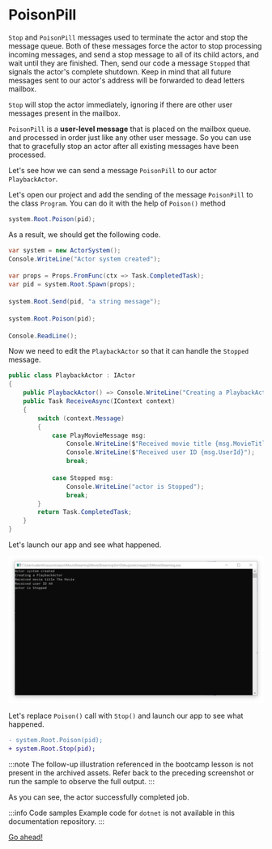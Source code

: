 # PoisonPill

`Stop` and `PoisonPill` messages used to terminate the actor and stop the message queue. Both of these messages force the actor to stop processing incoming messages, and send a stop message to all of its child actors, and wait until they are finished. Then, send our code a message `Stopped` that signals the actor's complete shutdown. Keep in mind that all future messages sent to our actor's address will be forwarded to dead letters mailbox.

`Stop` will stop the actor immediately, ignoring if there are other user messages present in the mailbox.

`PoisonPill` is a **user-level message** that is placed on the mailbox queue. and processed in order just like any other user message. So you can use that to gracefully stop an actor after all existing messages have been processed.

Let's see how we can send a message `PoisonPill` to our actor `PlaybackActor`.

Let's open our project and add the sending of the message `PoisonPill` to the class `Program`. You can do it with the help of `Poison()` method

```csharp
system.Root.Poison(pid);
```

As a result, we should get the following code.

```csharp
var system = new ActorSystem();
Console.WriteLine("Actor system created");

var props = Props.FromFunc(ctx => Task.CompletedTask);
var pid = system.Root.Spawn(props);

system.Root.Send(pid, "a string message");

system.Root.Poison(pid);

Console.ReadLine();
```

Now we need to edit the `PlaybackActor` so that it can handle the `Stopped` message.

```csharp
public class PlaybackActor : IActor
{
    public PlaybackActor() => Console.WriteLine("Creating a PlaybackActor");
    public Task ReceiveAsync(IContext context)
    {
        switch (context.Message)
        {
            case PlayMovieMessage msg:
                Console.WriteLine($"Received movie title {msg.MovieTitle}");
                Console.WriteLine($"Received user ID {msg.UserId}");
                break;

            case Stopped msg:
                Console.WriteLine("actor is Stopped");
                break;
        }
        return Task.CompletedTask;
    }
}
```

Let's launch our app and see what happened.

![](../images/3_4_1.png)

Let's replace `Poison()` call with `Stop()` and launch our app to see what happened.

```diff
- system.Root.Poison(pid);
+ system.Root.Stop(pid);
```

:::note
The follow-up illustration referenced in the bootcamp lesson is not present in the archived assets. Refer back to the preceding screenshot or run the sample to observe the full output.
:::

As you can see, the actor successfully completed job.

:::info Code samples
Example code for `dotnet` is not available in this documentation repository.
:::

[Go ahead!](../bootcamp/unit-3/lesson-5/)
